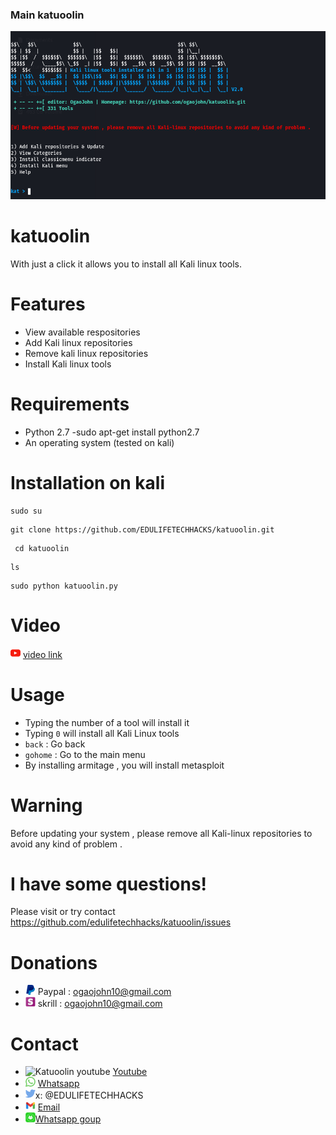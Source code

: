### Main katuoolin

![Katuoolin main](.readme/main_katuoolin.png)

# katuoolin
With just a click it allows you to install all Kali linux tools.

# Features
- View available respositories
- Add Kali linux repositories
- Remove kali linux repositories
- Install Kali linux tools

# Requirements
- Python 2.7
-sudo apt-get install python2.7
- An operating system (tested on kali)

# Installation on kali

```
sudo su
 ```

```
git clone https://github.com/EDULIFETECHHACKS/katuoolin.git 
```

```
 cd katuoolin
 ```

```
ls
```

``` 
sudo python katuoolin.py
```

# Video
![Katuoolin youtube](.readme/katuoolin_youtube.jpg) <a href="https://www.youtube.com/channel/UCQHOO3RdEDOV6OkiLFec2lw">video link</a>

# Usage
- Typing the number of a tool will install it
- Typing ```0``` will install all Kali Linux tools
- ```back``` : Go back
- ```gohome``` : Go to the main menu
- By installing armitage , you will install metasploit

# Warning
Before updating your system , please remove all Kali-linux repositories to avoid any kind of problem .

# I have some questions!

Please visit or try contact https://github.com/edulifetechhacks/katuoolin/issues

# Donations
- ![Katuoolin paypall](.readme/katuoolin_paypal.png)  Paypal : ogaojohn10@gmail.com
- ![Katuoolin skrill](.readme/katuoolin_skrill.png)  skrill : ogaojohn10@gmail.com


# Contact

- ![Katuoolin youtube](.readme/katuoolin_youtube.png) <a href="https://www.youtube.com/channel/UCQHOO3RdEDOV6OkiLFec2lw"> Youtube</a>
- ![Katuoolin whatsapp](.readme/katuoolin_whatsapp.jpg) <a href="https://wa.me/message/JIjiodM7f4T02D43gfjUTA">Whatsapp</a>
- ![Katuoolin x](.readme/katuoolin_x.jpg)x: @EDULIFETECHHACKS
- ![Katuoolin gmail](.readme/katuoolin_gmail.png) <a href="mailto:ogaojohn10@gmail.com">Email</a>
- ![Katuoolin whatsappgroup](.readme/katuoolin_whatsappgroup.png)<a href="https://chat.whatsapp.com/JIjiodM7f4T02D43gfjUTA
" >Whatsapp goup</a> 
